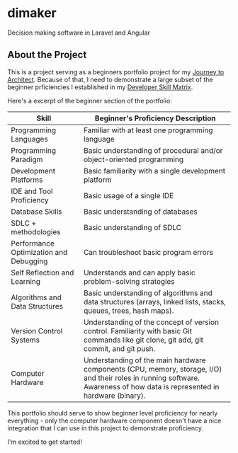 # dimaker
Decision making software in Laravel and Angular

## About the Project

This is a project serving as a beginners portfolio project for my [Journey to Architect](https://blog.arch-texture.com/). Because of that, I need to demonstrate a large subset of the beginner prficiencies I established in my [Developer Skill Matrix](https://arch-texture.com/skill-matrix-for-developers).

Here's a excerpt of the beginner section of the portfolio:

| Skill | Beginner's Proficiency Description |
| ----- | ---------------------------------- | 
| Programming Languages | Familiar with at least one programming language |
| Programming Paradigm | Basic understanding of procedural and/or object-oriented programming |
| Development Platforms | Basic familiarity with a single development platform |
| IDE and Tool Proficiency | Basic usage of a single IDE |
| Database Skills | Basic understanding of databases |
| SDLC + methodologies | Basic understanding of SDLC |
| Performance Optimization and Debugging | Can troubleshoot basic program errors |
| Self Reflection and Learning | Understands and can apply basic problem-solving strategies |
| Algorithms and Data Structures | Basic understanding of algorithms and data structures (arrays, linked lists, stacks, queues, trees, hash maps). |
| Version Control Systems | Understanding of the concept of version control. Familiarity with basic Git commands like git clone, git add, git commit, and git push. |
| Computer Hardware | Understanding of the main hardware components (CPU, memory, storage, I/O) and their roles in running software. Awareness of how data is represented in hardware (binary). |

This portfolio should serve to show beginner level proficiency for nearly everything - only the computer hardware component doesn't have a nice integration that I can use in this project to demonstrate proficiency.

I'm excited to get started!
